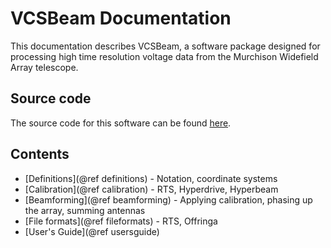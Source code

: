 # VCSBeam Documentation

This documentation describes VCSBeam, a software package designed for processing high time resolution voltage data from the Murchison Widefield Array telescope.

## Source code

The source code for this software can be found [here](https://github.com/CIRA-Pulsars-and-Transients-Group/vcsbeam).

## Contents

 - [Definitions](@ref definitions) - Notation, coordinate systems
 - [Calibration](@ref calibration) - RTS, Hyperdrive, Hyperbeam
 - [Beamforming](@ref beamforming) - Applying calibration, phasing up the array, summing antennas
 - [File formats](@ref fileformats) - RTS, Offringa
 - [User's Guide](@ref usersguide)

